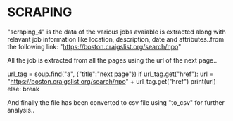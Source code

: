 # SCRAPING

"scraping_4"  is the data of the various jobs avaiable is extracted along with relavant job information like location, description,
date and attributes..from the following link: "https://boston.craigslist.org/search/npo"

All the job is extracted from all the pages using the url of the next page..

url_tag = soup.find("a", {"title":"next page"})
    if url_tag.get("href"):
        url = "https://boston.craigslist.org/search/npo" + url_tag.get("href")
        print(url)
    else:
        break
				
And finally the file has been converted to csv file using "to_csv" for further analysis..
